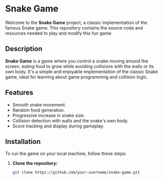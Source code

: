 # Snake Game

Welcome to the **Snake Game** project, a classic implementation of the famous Snake game. This repository contains the source code and resources needed to play and modify this fun game.

## Description

**Snake Game** is a game where you control a snake moving around the screen, eating food to grow while avoiding collisions with the walls or its own body. It's a simple and enjoyable implementation of the classic Snake game, ideal for learning about game programming and collision logic.

## Features

- Smooth snake movement.
- Random food generation.
- Progressive increase in snake size.
- Collision detection with walls and the snake's own body.
- Score tracking and display during gameplay.

## Installation

To run the game on your local machine, follow these steps:

1. **Clone the repository:**

   ```bash
   git clone https://github.com/your-username/snake-game.git
